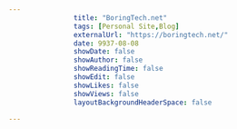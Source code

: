 ---
                title: "BoringTech.net"
                tags: [Personal Site,Blog]
                externalUrl: "https://boringtech.net/"
                date: 9937-08-08
                showDate: false
                showAuthor: false
                showReadingTime: false
                showEdit: false
                showLikes: false
                showViews: false
                layoutBackgroundHeaderSpace: false
                ---
